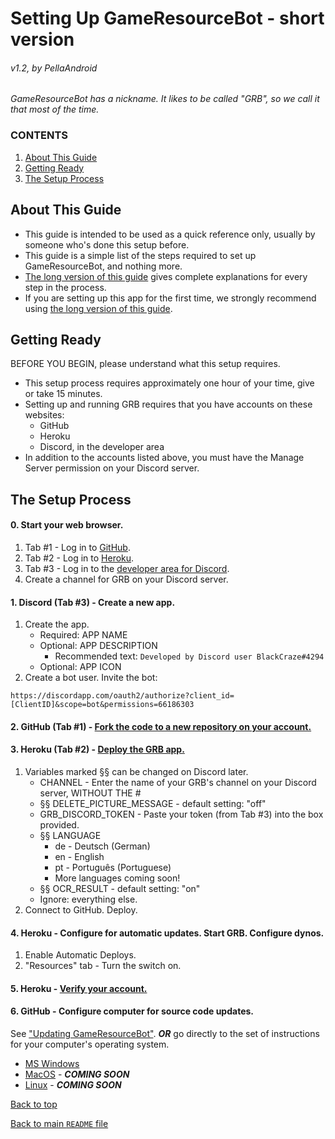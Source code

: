 # Setting Up GameResourceBot - short version
######  v1.2, by PellaAndroid

*GameResourceBot has a nickname. It likes to be called "GRB", so we call it that most of the time.*

### CONTENTS
1. [About This Guide](#about-this-guide)
2. [Getting Ready](#getting-ready)
3. [The Setup Process](#the-setup-process)

## About This Guide
- This guide is intended to be used as a quick reference only, usually by someone who's done this setup before.  
- This guide is a simple list of the steps required to set up GameResourceBot, and nothing more.  
- [The long version of this guide](./SETUP-long.md) gives complete explanations for every step in the process.  
- If you are setting up this app for the first time, we strongly recommend using [the long version of this guide](./SETUP-long.md).

## Getting Ready
BEFORE YOU BEGIN, please understand what this setup requires.
- This setup process requires approximately one hour of your time, give or take 15 minutes.
- Setting up and running GRB requires that you have accounts on these websites:
	- GitHub
	- Heroku
	- Discord, in the developer area
- In addition to the accounts listed above, you must have the Manage Server permission on your Discord server.

## The Setup Process
#### 0. Start your web browser.
1. Tab #1 - Log in to [GitHub](https://www.github.com).
2. Tab #2 - Log in to [Heroku](https://www.heroku.com).
3. Tab #3 - Log in to the [developer area for Discord](https://discordapp.com/developers/applications/me).
4. Create a channel for GRB on your Discord server.

#### 1. Discord (Tab #3) - Create a new app.
1. Create the app.
    - Required: APP NAME
    - Optional: APP DESCRIPTION
        - Recommended text: `Developed by Discord user BlackCraze#4294`
    - Optional: APP ICON
2. Create a bot user. Invite the bot:
```
https://discordapp.com/oauth2/authorize?client_id=[ClientID]&scope=bot&permissions=66186303
```

#### 2. GitHub (Tab #1) - [Fork the code to a new repository on your account.](https://github.com/BlackCraze/GameResourceBot)

#### 3. Heroku (Tab #2) - [Deploy the GRB app.](https://heroku.com/deploy?template=https://github.com/BlackCraze/GameResourceBot)
1. Variables marked §§ can be changed on Discord later.
	- CHANNEL - Enter the name of your GRB's channel on your Discord server, WITHOUT THE #
	- §§ DELETE_PICTURE_MESSAGE - default setting: "off"
	- GRB_DISCORD_TOKEN - Paste your token (from Tab #3) into the box provided.
	- §§ LANGUAGE
		- de - Deutsch (German)
		- en - English
		- pt - Português (Portuguese)
		- More languages coming soon!
	- §§ OCR_RESULT - default setting: "on"
	- Ignore: everything else.
2. Connect to GitHub. Deploy.

#### 4. Heroku - Configure for automatic updates. Start GRB. Configure dynos.
1. Enable Automatic Deploys.
2. "Resources" tab - Turn the switch on.

#### 5. Heroku - [Verify your account.](https://devcenter.heroku.com/articles/account-verification)

#### 6. GitHub - Configure computer for source code updates.
See ["Updating GameResourceBot"](./README.md#updating-gameresourcebot).
***OR*** go directly to the set of instructions for your computer's operating system.
- [MS Windows](./UPDATE-MSWin.md)
- [MacOS](./UPDATE-MacOS.md) - ***COMING SOON***
- [Linux](./UPDATE-Linux.md) - ***COMING SOON***

[Back to top](#setting-up-gameresourcebot---short-version)

[Back to main `README` file](./README.md)
